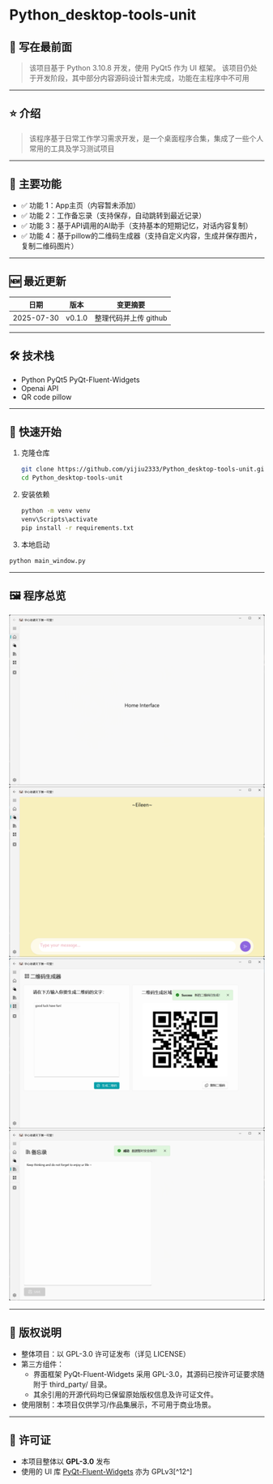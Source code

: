 # Python_desktop-tools-unit

## 📖 写在最前面
> 该项目基于 Python 3.10.8 开发，使用 PyQt5 作为 UI 框架。
> 该项目仍处于开发阶段，其中部分内容源码设计暂未完成，功能在主程序中不可用

---

## ⭐️ 介绍
> 该程序基于日常工作学习需求开发，是一个桌面程序合集，集成了一些个人常用的工具及学习测试项目

---

## 📌 主要功能
- ✅ 功能 1：App主页（内容暂未添加）
- ✅ 功能 2：工作备忘录（支持保存，自动跳转到最近记录）
- ✅ 功能 3：基于API调用的AI助手（支持基本的短期记忆，对话内容复制）
- ✅ 功能 4：基于pillow的二维码生成器（支持自定义内容，生成并保存图片，复制二维码图片）

---

## 🆕 最近更新
| 日期 | 版本 | 变更摘要 |
|------|------|----------|
| 2025-07-30 | v0.1.0 | 整理代码并上传 github |

---

## 🛠️ 技术栈
- Python PyQt5 PyQt-Fluent-Widgets
- Openai API
- QR code pillow

---

## 🚀 快速开始
1. 克隆仓库  
   ```bash
   git clone https://github.com/yijiu2333/Python_desktop-tools-unit.git
   cd Python_desktop-tools-unit
   ```

2. 安装依赖
   ```bash
   python -m venv venv
   venv\Scripts\activate
   pip install -r requirements.txt
   ```

3.  本地启动
   ```bash
   python main_window.py
   ```
---

## 🖼️ 程序总览
   ![home page](./images/github/home.png)
   ![AI assistant](./images/github/Eileen.png)
   ![QR generator](./images/github/qr.png)
   ![notebook](./images/github/notes.png)

---

## 🚫 版权说明
   - 整体项目：以 GPL-3.0 许可证发布（详见 LICENSE）
   - 第三方组件：
        - 界面框架 PyQt-Fluent-Widgets 采用 GPL-3.0，其源码已按许可证要求随附于 third_party/ 目录。
        - 其余引用的开源代码均已保留原始版权信息及许可证文件。
   - 使用限制：本项目仅供学习/作品集展示，不可用于商业场景。

---

## 📄 许可证
   - 本项目整体以 **GPL-3.0** 发布  
   - 使用的 UI 库 [PyQt-Fluent-Widgets](https://github.com/zhiyiYo/PyQt-Fluent-Widgets) 亦为 GPLv3[^12^]
